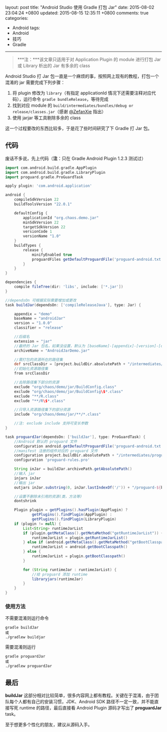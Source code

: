 layout: post
title: "Android Studio 使用 Gradle 打包 Jar"
date: 2015-08-02 23:04:24 +0800
updated: 2015-08-15 12:35:11 +0800
comments: true
categories:
- Android
tags:
- Android
- 技巧
- Gradle
---

> ***注：***该文章只适用于对 Application Plugin 的 module 进行打包 Jar 或 Library 析出的 Jar 有多余的 class

Android Studio 打 Jar 包一直是一个麻烦的事，按照网上现有的教程，打包一个混淆的 jar 需要完成下列步骤：

1. 将 plugin 修改为 `library`（有指定 applicationId 情况下还需要注释对应代码），运行命令 `gradle bundleRelease`，等待完成
3. 找到对应 module 的 `build/intermediates/bundles/debug or release/classes.jar`（感谢 [@ZefanXie][1] 指出）
4. 使用 jarjar 等工具剔除多余的 class

这一个过程要改的东西比较多，于是花了些时间研究了下 Gradle 打 Jar 包。

[1]: http://weibo.com/xiezefan

<!-- more -->
## 代码
废话不多说，先上代码（**注**：只在 Gradle Android Plugin 1.2.3 测试过）

``` Groovy build.gradle
import com.android.build.gradle.AppPlugin
import com.android.build.gradle.LibraryPlugin
import proguard.gradle.ProGuardTask

apply plugin: 'com.android.application'

android {
    compileSdkVersion 22
    buildToolsVersion "22.0.1"

    defaultConfig {
        applicationId "org.chaos.demo.jar"
        minSdkVersion 22
        targetSdkVersion 22
        versionCode 1
        versionName "1.0"
    }
    buildTypes {
        release {
            minifyEnabled true
            proguardFiles getDefaultProguardFile('proguard-android.txt'), 'proguard-rules.pro'
        }
    }
}

dependencies {
    compile fileTree(dir: 'libs', include: ['*.jar'])
}

//dependsOn 可根据实际需要增加或更改
task buildJar(dependsOn: ['compileReleaseJava'], type: Jar) {

    appendix = "demo"
    baseName = "androidJar"
    version = "1.0.0"
    classifier = "release"

    //后缀名
    extension = "jar"
    //最终的 Jar 包名，如果没设置，默认为 [baseName]-[appendix]-[version]-[classifier].[extension]
    archiveName = "AndroidJarDemo.jar"

    //需打包的资源所在的路径集
    def srcClassDir = [project.buildDir.absolutePath + "/intermediates/classes/release"];
    //初始化资源路径集
    from srcClassDir

    //去除路径集下部分的资源
    exclude "org/chaos/demo/jar/BuildConfig.class"
    exclude "org/chaos/demo/jar/BuildConfig\$*.class"
    exclude "**/R.class"
    exclude "**/R\$*.class"

    //只导入资源路径集下的部分资源
    include "org/chaos/demo/jar/**/*.class"

    //注: exclude include 支持可变长参数
}

task proguardJar(dependsOn: ['buildJar'], type: ProGuardTask) {
    //Android 默认的 proguard 文件
    configuration android.getDefaultProguardFile('proguard-android.txt')
    //manifest 注册的组件对应的 proguard 文件
    configuration project.buildDir.absolutePath + "/intermediates/proguard-rules/release/aapt_rules.txt"
    configuration 'proguard-rules.pro'

    String inJar = buildJar.archivePath.getAbsolutePath()
    //输入 jar
    injars inJar
    //输出 jar
    outjars inJar.substring(0, inJar.lastIndexOf('/')) + "/proguard-${buildJar.archiveName}"

    //设置不删除未引用的资源(类，方法等)
    dontshrink

    Plugin plugin = getPlugins().hasPlugin(AppPlugin) ?
            getPlugins().findPlugin(AppPlugin) :
            getPlugins().findPlugin(LibraryPlugin)
    if (plugin != null) {
        List<String> runtimeJarList
        if (plugin.getMetaClass().getMetaMethod("getRuntimeJarList")) {
            runtimeJarList = plugin.getRuntimeJarList()
        } else if (android.getMetaClass().getMetaMethod("getBootClasspath")) {
            runtimeJarList = android.getBootClasspath()
        } else {
            runtimeJarList = plugin.getBootClasspath()
        }

        for (String runtimeJar : runtimeJarList) {
            //给 proguard 添加 runtime
            libraryjars(runtimeJar)
        }
    }
}
```

### 使用方法
不需要混淆则运行命令

	gradle buildJar
	或
	./gradlew buildjar

需要混淆则运行

	gradle proguardJar
	或
	./gradlew proguardJar

## 最后

**buildJar** 这部分相对比较简单，很多内容网上都有教程。关键在于混淆，由于团队每个人都有自己的安装习惯，JDK、Android SDK 路径不一定一致，并不能直接写死 runtime 的路径，最后直接看 Android Plugin 源码才写出了 **proguardJar** task。

至于想更多个性化的朋友，建议从源码入手。